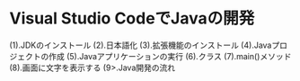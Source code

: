 # Visual Studio CodeでJavaの開発
(1).JDKのインストール
(2).日本語化
(3).拡張機能のインストール
(4).Javaプロジェクトの作成
(5).Javaアプリケーションの実行
(6).クラス
(7).main()メソッド
(8).画面に文字を表示する
(9>.Java開発の流れ

